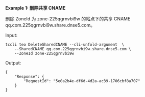 **Example 1: 删除共享 CNAME**

删除 ZoneId 为 zone-225qgrnvbi9w 的站点下的共享 CNAME qq.com.225qgrnvbi9w.share.dnse5.com。

Input: 

```
tccli teo DeleteSharedCNAME --cli-unfold-argument  \
    --SharedCNAME qq.com.225qgrnvbi9w.share.dnse5.com \
    --ZoneId zone-225qgrnvbi9w
```

Output: 
```
{
    "Response": {
        "RequestId": "5e0a2b4e-df6d-4d2a-ac39-1706cbf8a707"
    }
}
```

